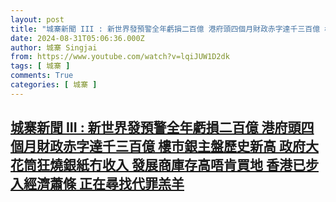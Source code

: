 ```yaml
---
layout: post
title: "城寨新聞 III : 新世界發預警全年虧損二百億 港府頭四個月財政赤字達千三百億 樓市銀主盤歷史新高 政府大花筒狂燒銀紙冇收入 發展商庫存高唔肯買地 香港已步入經濟蕭條 正在尋找代罪羔羊"
date: 2024-08-31T05:06:36.000Z
author: 城寨 Singjai
from: https://www.youtube.com/watch?v=lqiJUW1D2dk
tags: [ 城寨 ]
comments: True
categories: [ 城寨 ]
---
```

<!--1725080796000-->
[城寨新聞 III : 新世界發預警全年虧損二百億 港府頭四個月財政赤字達千三百億 樓市銀主盤歷史新高 政府大花筒狂燒銀紙冇收入 發展商庫存高唔肯買地 香港已步入經濟蕭條 正在尋找代罪羔羊](https://www.youtube.com/watch?v=lqiJUW1D2dk)
------

<div>

</div>
